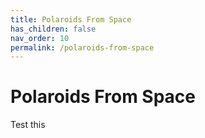 ```yaml
---
title: Polaroids From Space
has_children: false
nav_order: 10
permalink: /polaroids-from-space
---
```


# Polaroids From Space

Test this
